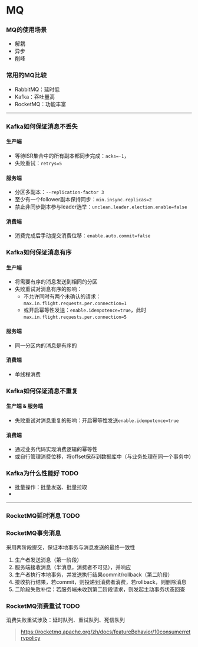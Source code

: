 # MQ

### MQ的使用场景

- 解耦
- 异步
- 削峰

### 常用的MQ比较

- RabbitMQ：延时低
- Kafka：吞吐量高
- RocketMQ：功能丰富

- --

### Kafka如何保证消息不丢失

#### 生产端

- 等待ISR集合中的所有副本都同步完成：`acks=-1`，
- 失败重试：`retrys=5`

#### 服务端

- 分区多副本：`--replication-factor 3`
- 至少有一个follower副本保持同步：`min.insync.replicas=2`
- 禁止非同步副本参与leader选举：`unclean.leader.election.enable=false`

#### 消费端

- 消费完成后手动提交消费位移：`enable.auto.commit=false`

### Kafka如何保证消息有序

#### 生产端

- 将需要有序的消息发送到相同的分区
- 失败重试对消息有序的影响：
    - 不允许同时有两个未确认的请求：`max.in.flight.requests.per.connection=1`
    - 或开启幂等性发送：`enable.idempotence=true`，此时`max.in.flight.requests.per.connection=5`

#### 服务端

- 同一分区内的消息是有序的

#### 消费端

- 单线程消费

### Kafka如何保证消息不重复

#### 生产端 & 服务端

- 失败重试对消息重复的影响：开启幂等性发送`enable.idempotence=true`

#### 消费端

- 通过业务代码实现消费逻辑的幂等性
- 或自行管理消费位移，将offset保存到数据库中（与业务处理在同一个事务中）

### Kafka为什么性能好 TODO

- 批量操作：批量发送、批量拉取
- 

- --

### RocketMQ延时消息 TODO

### RocketMQ事务消息

采用两阶段提交，保证本地事务与消息发送的最终一致性

1. 生产者发送消息（第一阶段）
2. 服务端接收消息（半消息，消费者不可见），并响应
3. 生产者执行本地事务，并发送执行结果commit/rollback（第二阶段）
4. 接收执行结果，若commit，则投递到消费者消费，若rollback，则删除消息
5. 二阶段失败补偿：若服务端未收到第二阶段请求，则发起主动事务状态回查

### RocketMQ消费重试 TODO

消费失败重试涉及：延时队列、重试队列、死信队列

> https://rocketmq.apache.org/zh/docs/featureBehavior/10consumerretrypolicy
